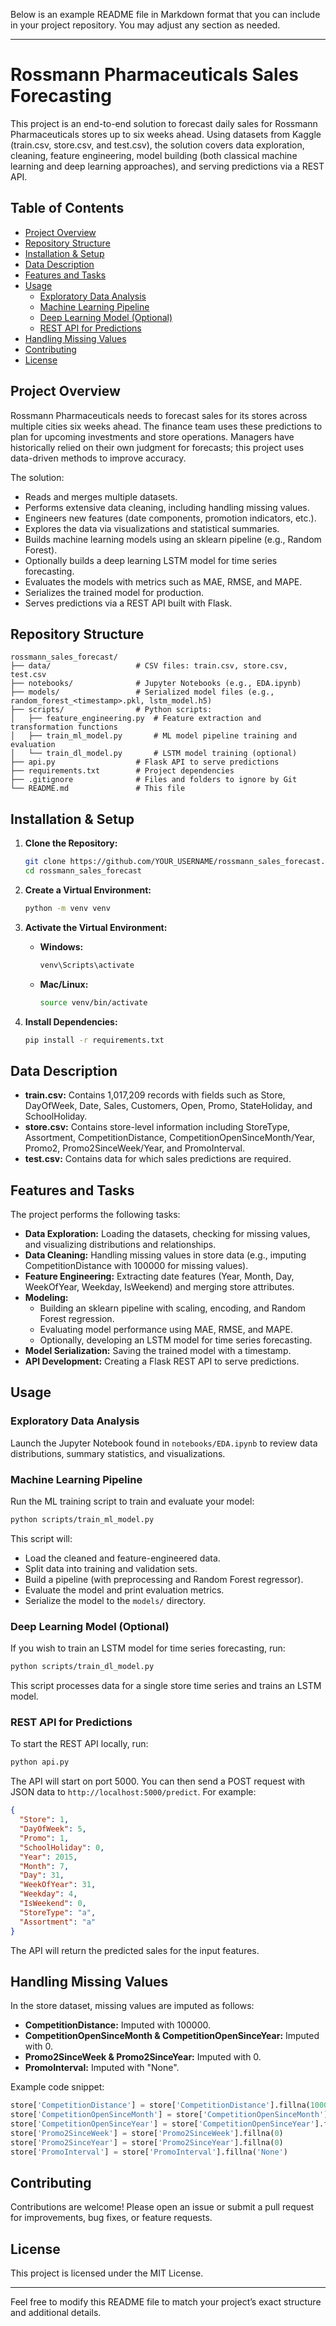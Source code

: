 Below is an example README file in Markdown format that you can include in your project repository. You may adjust any section as needed.

---

# Rossmann Pharmaceuticals Sales Forecasting

This project is an end-to-end solution to forecast daily sales for Rossmann Pharmaceuticals stores up to six weeks ahead. Using datasets from Kaggle (train.csv, store.csv, and test.csv), the solution covers data exploration, cleaning, feature engineering, model building (both classical machine learning and deep learning approaches), and serving predictions via a REST API.

## Table of Contents

- [Project Overview](#project-overview)
- [Repository Structure](#repository-structure)
- [Installation & Setup](#installation--setup)
- [Data Description](#data-description)
- [Features and Tasks](#features-and-tasks)
- [Usage](#usage)
  - [Exploratory Data Analysis](#exploratory-data-analysis)
  - [Machine Learning Pipeline](#machine-learning-pipeline)
  - [Deep Learning Model (Optional)](#deep-learning-model-optional)
  - [REST API for Predictions](#rest-api-for-predictions)
- [Handling Missing Values](#handling-missing-values)
- [Contributing](#contributing)
- [License](#license)

## Project Overview

Rossmann Pharmaceuticals needs to forecast sales for its stores across multiple cities six weeks ahead. The finance team uses these predictions to plan for upcoming investments and store operations. Managers have historically relied on their own judgment for forecasts; this project uses data-driven methods to improve accuracy.

The solution:
- Reads and merges multiple datasets.
- Performs extensive data cleaning, including handling missing values.
- Engineers new features (date components, promotion indicators, etc.).
- Explores the data via visualizations and statistical summaries.
- Builds machine learning models using an sklearn pipeline (e.g., Random Forest).
- Optionally builds a deep learning LSTM model for time series forecasting.
- Evaluates the models with metrics such as MAE, RMSE, and MAPE.
- Serializes the trained model for production.
- Serves predictions via a REST API built with Flask.

## Repository Structure

```
rossmann_sales_forecast/
├── data/                   # CSV files: train.csv, store.csv, test.csv
├── notebooks/              # Jupyter Notebooks (e.g., EDA.ipynb)
├── models/                 # Serialized model files (e.g., random_forest_<timestamp>.pkl, lstm_model.h5)
├── scripts/                # Python scripts:
│   ├── feature_engineering.py  # Feature extraction and transformation functions
│   ├── train_ml_model.py       # ML model pipeline training and evaluation
│   └── train_dl_model.py       # LSTM model training (optional)
├── api.py                  # Flask API to serve predictions
├── requirements.txt        # Project dependencies
├── .gitignore              # Files and folders to ignore by Git
└── README.md               # This file
```

## Installation & Setup

1. **Clone the Repository:**

   ```bash
   git clone https://github.com/YOUR_USERNAME/rossmann_sales_forecast.git
   cd rossmann_sales_forecast
   ```

2. **Create a Virtual Environment:**

   ```bash
   python -m venv venv
   ```

3. **Activate the Virtual Environment:**

   - **Windows:**
     ```bash
     venv\Scripts\activate
     ```
   - **Mac/Linux:**
     ```bash
     source venv/bin/activate
     ```

4. **Install Dependencies:**

   ```bash
   pip install -r requirements.txt
   ```

## Data Description

- **train.csv:** Contains 1,017,209 records with fields such as Store, DayOfWeek, Date, Sales, Customers, Open, Promo, StateHoliday, and SchoolHoliday.
- **store.csv:** Contains store-level information including StoreType, Assortment, CompetitionDistance, CompetitionOpenSinceMonth/Year, Promo2, Promo2SinceWeek/Year, and PromoInterval.
- **test.csv:** Contains data for which sales predictions are required.

## Features and Tasks

The project performs the following tasks:
- **Data Exploration:** Loading the datasets, checking for missing values, and visualizing distributions and relationships.
- **Data Cleaning:** Handling missing values in store data (e.g., imputing CompetitionDistance with 100000 for missing values).
- **Feature Engineering:** Extracting date features (Year, Month, Day, WeekOfYear, Weekday, IsWeekend) and merging store attributes.
- **Modeling:**
  - Building an sklearn pipeline with scaling, encoding, and Random Forest regression.
  - Evaluating model performance using MAE, RMSE, and MAPE.
  - Optionally, developing an LSTM model for time series forecasting.
- **Model Serialization:** Saving the trained model with a timestamp.
- **API Development:** Creating a Flask REST API to serve predictions.

## Usage

### Exploratory Data Analysis

Launch the Jupyter Notebook found in `notebooks/EDA.ipynb` to review data distributions, summary statistics, and visualizations.

### Machine Learning Pipeline

Run the ML training script to train and evaluate your model:

```bash
python scripts/train_ml_model.py
```

This script will:
- Load the cleaned and feature-engineered data.
- Split data into training and validation sets.
- Build a pipeline (with preprocessing and Random Forest regressor).
- Evaluate the model and print evaluation metrics.
- Serialize the model to the `models/` directory.

### Deep Learning Model (Optional)

If you wish to train an LSTM model for time series forecasting, run:

```bash
python scripts/train_dl_model.py
```

This script processes data for a single store time series and trains an LSTM model.

### REST API for Predictions

To start the REST API locally, run:

```bash
python api.py
```

The API will start on port 5000. You can then send a POST request with JSON data to `http://localhost:5000/predict`. For example:

```json
{
  "Store": 1,
  "DayOfWeek": 5,
  "Promo": 1,
  "SchoolHoliday": 0,
  "Year": 2015,
  "Month": 7,
  "Day": 31,
  "WeekOfYear": 31,
  "Weekday": 4,
  "IsWeekend": 0,
  "StoreType": "a",
  "Assortment": "a"
}
```

The API will return the predicted sales for the input features.

## Handling Missing Values

In the store dataset, missing values are imputed as follows:
- **CompetitionDistance:** Imputed with 100000.
- **CompetitionOpenSinceMonth & CompetitionOpenSinceYear:** Imputed with 0.
- **Promo2SinceWeek & Promo2SinceYear:** Imputed with 0.
- **PromoInterval:** Imputed with "None".

Example code snippet:

```python
store['CompetitionDistance'] = store['CompetitionDistance'].fillna(100000)
store['CompetitionOpenSinceMonth'] = store['CompetitionOpenSinceMonth'].fillna(0)
store['CompetitionOpenSinceYear'] = store['CompetitionOpenSinceYear'].fillna(0)
store['Promo2SinceWeek'] = store['Promo2SinceWeek'].fillna(0)
store['Promo2SinceYear'] = store['Promo2SinceYear'].fillna(0)
store['PromoInterval'] = store['PromoInterval'].fillna('None')
```

## Contributing

Contributions are welcome! Please open an issue or submit a pull request for improvements, bug fixes, or feature requests.

## License

This project is licensed under the MIT License.

---

Feel free to modify this README file to match your project’s exact structure and additional details.

